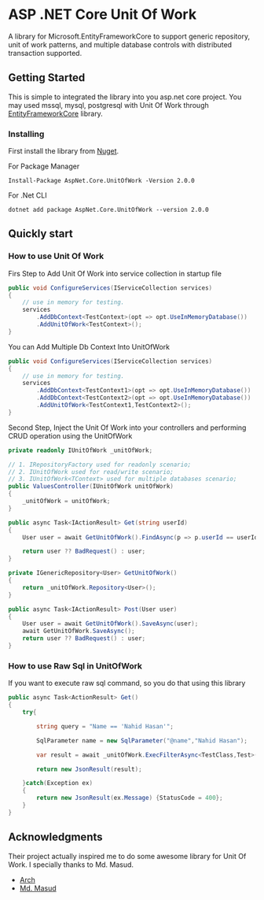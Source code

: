 # ASP .NET Core Unit Of Work

A library for Microsoft.EntityFrameworkCore to support generic repository, unit of work patterns, and multiple database controls with distributed transaction supported.

## Getting Started

This is simple to integrated the library into you asp.net core project. You may used mssql, mysql, postgresql with Unit Of Work through [EntityFrameworkCore](https://www.nuget.org/packages/Microsoft.EntityFrameworkCore/2.1.4) library. 

### Installing

First install the library from [Nuget](https://www.nuget.org/packages/AspNet.Core.UnitOfWork/).

For Package Manager

```
Install-Package AspNet.Core.UnitOfWork -Version 2.0.0
```

For .Net CLI

```
dotnet add package AspNet.Core.UnitOfWork --version 2.0.0
```

## Quickly start

### How to use Unit Of Work

Firs Step to Add Unit Of Work into service collection in startup file

```csharp
public void ConfigureServices(IServiceCollection services)
{
    // use in memory for testing.
    services
        .AddDbContext<TestContext>(opt => opt.UseInMemoryDatabase())
        .AddUnitOfWork<TestContext>();
}
```

You can Add Multiple Db Context Into UnitOfWork
```csharp
public void ConfigureServices(IServiceCollection services)
{
    // use in memory for testing.
    services
        .AddDbContext<TestContext1>(opt => opt.UseInMemoryDatabase())
        .AddDbContext<TestContext2>(opt => opt.UseInMemoryDatabase())
        .AddUnitOfWork<TestContext1,TestContext2>();
}
```

Second Step, Inject the Unit Of Work into your controllers and performing CRUD operation using the UnitOfWork

```csharp
private readonly IUnitOfWork _unitOfWork;

// 1. IRepositoryFactory used for readonly scenario;
// 2. IUnitOfWork used for read/write scenario;
// 3. IUnitOfWork<TContext> used for multiple databases scenario;
public ValuesController(IUnitOfWork unitOfWork)
{
    _unitOfWork = unitOfWork;
}

public async Task<IActionResult> Get(string userId)
{
    User user = await GetUnitOfWork().FindAsync(p => p.userId == userId);

    return user ?? BadRequest() : user;
}

private IGenericRepository<User> GetUnitOfWork()
{
    return _unitOfWork.Repository<User>();
}

public async Task<IActionResult> Post(User user)
{
    User user = await GetUnitOfWork().SaveAsync(user);
    await GetUnitOfWork.SaveAsync();
    return user ?? BadRequest() : user;
}
```

### How to use Raw Sql in UnitOfWork

If you want to execute raw sql command, so you do that using this library

```csharp
public async Task<ActionResult> Get()
{
    try{

        string query = "Name == 'Nahid Hasan'";

        SqlParameter name = new SqlParameter("@name","Nahid Hasan");

        var result = await _unitOfWork.ExecFilterAsync<TestClass,Test>(query, p => new Test(){Name = p.Name}, name);

        return new JsonResult(result);

    }catch(Exception ex)
    {
        return new JsonResult(ex.Message) {StatusCode = 400};
    }
}
```

## Acknowledgments
Their project actually inspired me to do some awesome library for Unit Of Work. I specially thanks to Md. Masud.
* [Arch](https://github.com/Arch)
* [Md. Masud](https://github.com/jamdmasud)

